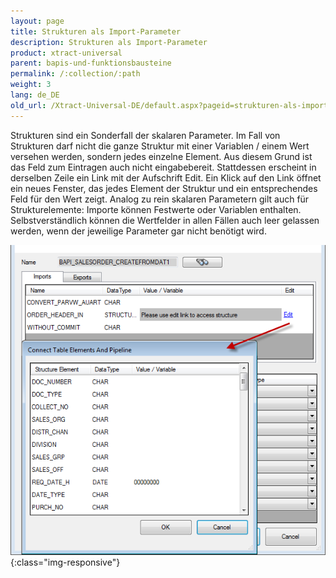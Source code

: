 ```yaml
---
layout: page
title: Strukturen als Import-Parameter
description: Strukturen als Import-Parameter
product: xtract-universal
parent: bapis-und-funktionsbausteine
permalink: /:collection/:path
weight: 3
lang: de_DE
old_url: /Xtract-Universal-DE/default.aspx?pageid=strukturen-als-import-parameter
---
```


Strukturen sind ein Sonderfall der skalaren Parameter. Im Fall von Strukturen darf nicht die ganze Struktur mit einer Variablen / einem Wert versehen werden, sondern jedes einzelne Element. Aus diesem Grund ist das Feld zum Eintragen auch nicht eingabebereit. Stattdessen erscheint in derselben Zeile ein Link mit der Aufschrift Edit. Ein Klick auf den Link öffnet ein neues Fenster, das jedes Element der Struktur und ein entsprechendes Feld für den Wert zeigt. Analog zu rein skalaren Parametern gilt auch für Strukturelemente: Importe können Festwerte oder Variablen enthalten. <br>Selbstverständlich können die Wertfelder in allen Fällen auch leer gelassen werden, wenn der jeweilige Parameter gar nicht benötigt wird.

![Bapi-Structures](/img/content/Bapi-Structures.png){:class="img-responsive"}